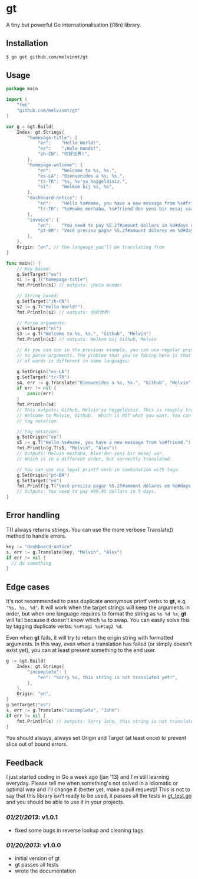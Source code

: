 # gt 

A tiny but powerful Go internationalisation (i18n) library.

## Installation

```sh
$ go get github.com/melvinmt/gt
```

## Usage
```go
package main

import (
    "fmt"
    "github.com/melvinmt/gt"
)

var g = &gt.Build{
    Index: gt.Strings{
        "homepage-title": {
            "en":    "Hello World!",
            "es":    "¡Hola mundo!",
            "zh-CN": "你好世界!",
        },
        "homepage-welcome": {
            "en":    "Welcome to %s, %s.",
            "es-LA": "Bienvenidos a %s, %s.",
            "tr-TR": "%s, %s'ya hoşgeldiniz.",
            "nl":    "Welkom bij %s, %s",
        },
        "dashboard-notice": {
            "en":    "Hello %s#name, you have a new message from %s#friend.",
            "tr-TR": "%s#name merhaba, %s#friend'den yeni bir mesaj var.",
        },
        "invoice": {
            "en":    "You need to pay %5.2f#amount dollars in %d#days days.",
            "pt-BR": "Você precisa pagar %5.2f#amount dólares em %d#days dias.",
        },
    },
    Origin: "en", // the language you'll be translating from
}

func main() {
    // Key based:
    g.SetTarget("es")
    s1 := g.T("homepage-title")
    fmt.Println(s1) // outputs: ¡Hola mundo!

    // String based:
    g.SetTarget("zh-CN")
    s2 := g.T("Hello World!")
    fmt.Println(s2) // outputs: 你好世界!

    // Parse arguments:
    g.SetTarget("nl")
    s3 := g.T("Welcome to %s, %s.", "Github", "Melvin")
    fmt.Println(s3) // outputs: Welkom bij Github, Melvin

    // As you can see in the previous example, you can use regular printf verbs
    // to parse arguments. The problem that you're facing here is that the order
    // of words is different in some languages:

    g.SetOrigin("es-LA")
    g.SetTarget("tr-TR")
    s4, err := g.Translate("Bienvenidos a %s, %s.", "Github", "Melvin")
    if err != nil {
        panic(err)
    }
    fmt.Println(s4)
    // This outputs: Github, Melvin'ya hoşgeldiniz. This is roughly translated as:
    // Welcome to Melvin, Github.  Which is NOT what you want. You can solve this with
    // tag notation.

    // Tag notation:
    g.SetOrigin("en")
    s5 := g.T("Hello %s#name, you have a new message from %s#friend.")
    fmt.Println(g.T(s5, "Melvin", "Alex"))
    // Outputs: Melvin merhaba, Alex'den yeni bir mesaj var. 
    // Which is in a different order, but correctly translated.

    // You can use any legal printf verb in combination with tags:
    g.SetOrigin("pt-BR")
    g.SetTarget("en")
    fmt.Printf(g.T("Você precisa pagar %5.2f#amount dólares em %d#days dias."), 499.95, 5)
    // Outputs: You need to pay 499.95 dollars in 5 days.
}
```

## Error handling

T() always returns strings. You can use the more verbose Translate() method to handle errors.

```go
key := "dashboard-notice"
s, err := g.Translate(key, "Melvin", "Alex")
if err != nil {
  // do something
}
```

## Edge cases

It's not recommended to pass duplicate anonymous printf verbs to **gt**, e.g. `"%s, %s, %d"`. It will work when the target strings will keep the arguments in order, but when one language requires to format the string as `%s %d %s`, **gt** will fail because it doesn't know which `%s` to swap. You can easily solve this by tagging duplicate verbs: `%s#tag1 %s#tag2 %d`.

Even when **gt** fails, it will try to return the origin string with formatted arguments. In this way, even when a translation has failed (or simply doesn't exist yet), you can at least present something to the end user.

```go
g := &gt.Build{
    Index: gt.Strings{
        "incomplete": {
            "en": "Sorry %s, this string is not translated yet!",
        },
    },
    Origin: "en",
}
g.SetTarget("es")
s, err := g.Translate("incomplete", "John")
if err != nil {
    fmt.Println(s) // outputs: Sorry John, this string is not translated yet!
}
```

You should always, always set Origin and Target (at least once) to prevent slice out of bound errors.

## Feedback

I just started coding in Go a week ago (jan '13) and I'm still learning everyday. Please tell me when something's not solved in a idiomatic or optimal way and I'll change it (better yet, make a pull request)! This is not to say that this library isn't ready to be used, it passes all the tests in [gt_test.go](https://github.com/melvinmt/gt/blob/master/gt_test.go) and you should be able to use it in your projects.

### *01/21/2013*: v1.0.1

- fixed some bugs in reverse lookup and cleaning tags

### *01/20/2013*: v1.0.0

- initial version of gt
- gt passes all tests 
- wrote the documentation
